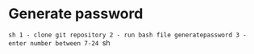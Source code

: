 # Generate password
``sh
1 - clone git repository
2 - run bash file generatepassword
3 - enter number between 7-24
``sh
